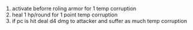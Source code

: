 1. activate beforre roling armor for 1 temp corruption
2. heal 1 hp/round for 1 point temp corruption
3. if pc is hit deal d4 dmg to attacker and suffer as much temp corruption